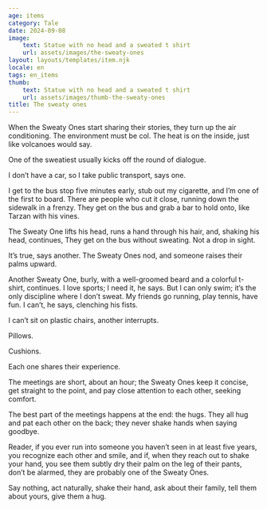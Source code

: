 ```yaml
---
age: items
category: Tale
date: 2024-09-08
image:
    text: Statue with no head and a sweated t shirt
    url: assets/images/the-sweaty-ones
layout: layouts/templates/item.njk
locale: en
tags: en_items
thumb:
    text: Statue with no head and a sweated t shirt
    url: assets/images/thumb-the-sweaty-ones
title: The sweaty ones
---
```


When the Sweaty Ones start sharing their stories, they turn up the air conditioning. The environment must be col. The heat is on the inside, just like volcanoes would say.

One of the sweatiest usually kicks off the round of dialogue.

I don’t have a car, so I take public transport, says one.

I get to the bus stop five minutes early, stub out my cigarette, and I’m one of the first to board. There are people who cut it close, running down the sidewalk in a frenzy. They get on the bus and grab a bar to hold onto, like Tarzan with his vines.

The Sweaty One lifts his head, runs a hand through his hair, and, shaking his head, continues, They get on the bus without sweating. Not a drop in sight.

It’s true, says another. The Sweaty Ones nod, and someone raises their palms upward.

Another Sweaty One, burly, with a well-groomed beard and a colorful t-shirt, continues. I love sports; I need it, he says. But I can only swim; it’s the only discipline where I don’t sweat. My friends go running, play tennis, have fun. I can’t, he says, clenching his fists.

I can’t sit on plastic chairs, another interrupts.

Pillows.

Cushions.

Each one shares their experience.

The meetings are short, about an hour; the Sweaty Ones keep it concise, get straight to the point, and pay close attention to each other, seeking comfort.

The best part of the meetings happens at the end: the hugs. They all hug and pat each other on the back; they never shake hands when saying goodbye.

Reader, if you ever run into someone you haven’t seen in at least five years, you recognize each other and smile, and if, when they reach out to shake your hand, you see them subtly dry their palm on the leg of their pants, don’t be alarmed, they are probably one of the Sweaty Ones.

Say nothing, act naturally, shake their hand, ask about their family, tell them about yours, give them a hug.

